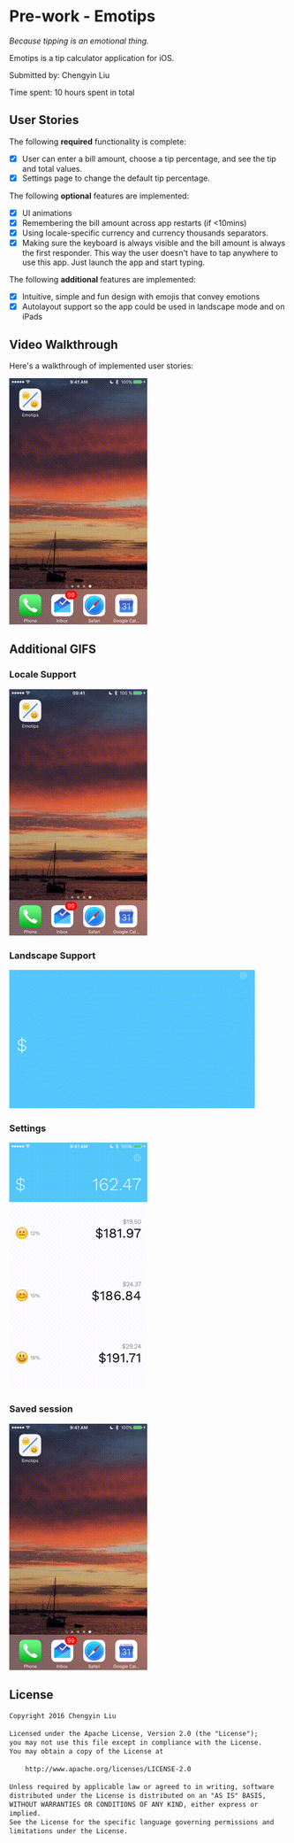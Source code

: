 # Pre-work - Emotips

*Because tipping is an emotional thing.*

Emotips is a tip calculator application for iOS.

Submitted by: Chengyin Liu

Time spent: 10 hours spent in total

## User Stories

The following **required** functionality is complete:

* [X] User can enter a bill amount, choose a tip percentage, and see the tip and total values.
* [X] Settings page to change the default tip percentage.

The following **optional** features are implemented:
* [X] UI animations
* [X] Remembering the bill amount across app restarts (if <10mins)
* [X] Using locale-specific currency and currency thousands separators.
* [X] Making sure the keyboard is always visible and the bill amount is always the first responder. This way the user doesn't have to tap anywhere to use this app. Just launch the app and start typing.

The following **additional** features are implemented:

- [X] Intuitive, simple and fun design with emojis that convey emotions
- [X] Autolayout support so the app could be used in landscape mode and on iPads

## Video Walkthrough

Here's a walkthrough of implemented user stories:

![Walkthrough GIF](./gifs/walkthrough.gif)

## Additional GIFS

### Locale Support

![Locale GIF](./gifs/locale.gif)

### Landscape Support

![Landscape GIF](./gifs/landscape.gif)

### Settings

![Settings GIF](./gifs/settings.gif)

### Saved session

![Saved Session GIF](./gifs/saved.gif)

## License

    Copyright 2016 Chengyin Liu

    Licensed under the Apache License, Version 2.0 (the "License");
    you may not use this file except in compliance with the License.
    You may obtain a copy of the License at

        http://www.apache.org/licenses/LICENSE-2.0

    Unless required by applicable law or agreed to in writing, software
    distributed under the License is distributed on an "AS IS" BASIS,
    WITHOUT WARRANTIES OR CONDITIONS OF ANY KIND, either express or implied.
    See the License for the specific language governing permissions and
    limitations under the License.
